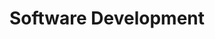 ---
title: Software Development
menu:
  sidebar:
    name: Software Development
    identifier: software-development
    weight: 300
---